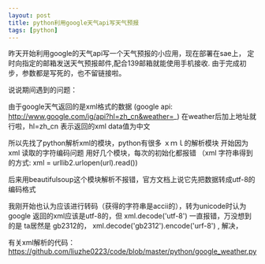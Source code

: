 ```yaml
---
layout: post
title: python利用google天气api写天气预报
tags: [python]
---
```


昨天开始利用google的天气api写一个天气预报的小应用，现在部署在sae上，
定时向指定的邮箱发送天气预报邮件,配合139邮箱就能使用手机接收.
由于完成初步，参数都是写死的，也不留链接啦。

说说期间遇到的问题：

由于google天气返回的是xml格式的数据
(google api:  http://www.google.com/ig/api?hl=zh_cn&weather=_)
在weather后加上地址就行啦，hl=zh_cn 表示返回的xml data值为中文

所以先找了python解析xml的模块，python有很多 ｘｍｌ的解析模块
开始因为 xml 读取的字符编码问题 用好几个模块，每次的初始化都报错
（xml 字符串得到的方式: xml = urllib2.urlopen(url).read())

后来用beautifulsoup这个模块解析不报错，官方文档上说它先把数据转成utf-8的编码格式

我刚开始也认为应该进行转码（获得的字符串是accii的），转为unicode时认为google
返回的xml应该是utf-8的，但 xml.decode('utf-8') 一直报错，万没想到的是 ta居然是
gb2312的，  xml.decode('gb2312').encode('urf-8')  , 解决，

有关xml解析的代码：https://github.com/liuzhe0223/code/blob/master/python/google_weather.py
